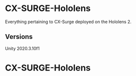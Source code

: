 ﻿# CX-SURGE-Hololens
 Everything pertaining to CX-Surge deployed on the Hololens 2.
 
 ## Versions
 
 Unity 2020.3.10f1
# CX-SURGE-Hololens

